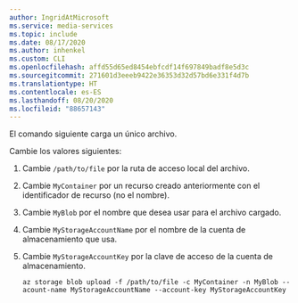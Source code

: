 ```yaml
---
author: IngridAtMicrosoft
ms.service: media-services
ms.topic: include
ms.date: 08/17/2020
ms.author: inhenkel
ms.custom: CLI
ms.openlocfilehash: affd55d65ed8454ebfcdf14f697849badf8e5d3c
ms.sourcegitcommit: 271601d3eeeb9422e36353d32d57bd6e331f4d7b
ms.translationtype: HT
ms.contentlocale: es-ES
ms.lasthandoff: 08/20/2020
ms.locfileid: "88657143"
---
```

<!-- ### Upload files with the CLI -->

El comando siguiente carga un único archivo.  

Cambie los valores siguientes:

1. Cambie `/path/to/file` por la ruta de acceso local del archivo.  
1. Cambie `MyContainer` por un recurso creado anteriormente con el identificador de recurso (no el nombre).
1. Cambie `MyBlob` por el nombre que desea usar para el archivo cargado.
1. Cambie `MyStorageAccountName` por el nombre de la cuenta de almacenamiento que usa.
1. Cambie `MyStorageAccountKey` por la clave de acceso de la cuenta de almacenamiento.

    ```azurecli
    az storage blob upload -f /path/to/file -c MyContainer -n MyBlob --acount-name MyStorageAccountName --account-key MyStorageAccountKey
    ```
